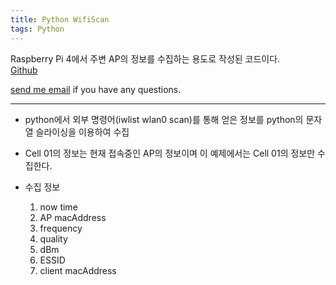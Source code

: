 ```yaml
---
title: Python WifiScan  
tags: Python
---
```


Raspberry Pi 4에서 주변 AP의 정보를 수집하는 용도로 작성된 코드이다.  
[Github](https://github.com/limjunho/Python/tree/master/wifi_scan)  

[send me email](mailto:jewel7492@gmail.com) if you have any questions.

<!--more-->

---

* python에서 외부 명령어(iwlist wlan0 scan)를 통해 얻은 정보를 python의 문자열 슬라이싱을 이용하여 수집  

* Cell 01의 정보는 현재 접속중인 AP의 정보이며 이 예제에서는 Cell 01의 정보만
수집한다.  

* 수집 정보  
    1. now time
    2. AP macAddress
    3. frequency
    4. quality
    5. dBm
    6. ESSID
    7. client macAddress
